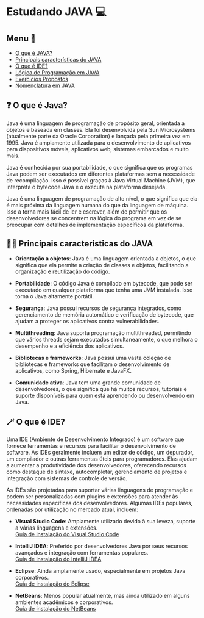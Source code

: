 # Estudando JAVA 💻

## Menu 🎯
- [O que é JAVA?](#o-que-é-java)
- [Principais características do JAVA](#principais-características-do-java)
- [O que é IDE?](#o-que-é-ide)
- [Lógica de Programação em JAVA](logica_de_programacao.md)
- [Exercícios Propostos](exercicios_propostos.md)
- [Nomenclatura em JAVA](nomenclatura_variavel.md)

## ❓ O que é Java?
Java é uma linguagem de programação de propósito geral, orientada a objetos e baseada em classes. Ela foi desenvolvida pela Sun Microsystems (atualmente parte da Oracle Corporation) e lançada pela primeira vez em 1995. Java é amplamente utilizada para o desenvolvimento de aplicativos para dispositivos móveis, aplicativos web, sistemas embarcados e muito mais.

Java é conhecida por sua portabilidade, o que significa que os programas Java podem ser executados em diferentes plataformas sem a necessidade de recompilação. Isso é possível graças à Java Virtual Machine (JVM), que interpreta o bytecode Java e o executa na plataforma desejada.

Java é uma linguagem de programação de alto nível, o que significa que ela é mais próxima da linguagem humana do que da linguagem de máquina. Isso a torna mais fácil de ler e escrever, além de permitir que os desenvolvedores se concentrem na lógica do programa em vez de se preocupar com detalhes de implementação específicos da plataforma.

## 🧑‍💻 Principais características do JAVA

- **Orientação a objetos**: Java é uma linguagem orientada a objetos, o que significa que ela permite a criação de classes e objetos, facilitando a organização e reutilização do código.

- **Portabilidade**: O código Java é compilado em bytecode, que pode ser executado em qualquer plataforma que tenha uma JVM instalada. Isso torna o Java altamente portátil.

- **Segurança**: Java possui recursos de segurança integrados, como gerenciamento de memória automático e verificação de bytecode, que ajudam a proteger os aplicativos contra vulnerabilidades.

- **Multithreading**: Java suporta programação multithreaded, permitindo que vários threads sejam executados simultaneamente, o que melhora o desempenho e a eficiência dos aplicativos.

- **Bibliotecas e frameworks**: Java possui uma vasta coleção de bibliotecas e frameworks que facilitam o desenvolvimento de aplicativos, como Spring, Hibernate e JavaFX.

- **Comunidade ativa**: Java tem uma grande comunidade de desenvolvedores, o que significa que há muitos recursos, tutoriais e suporte disponíveis para quem está aprendendo ou desenvolvendo em Java.


## 🪄 O que é IDE?
Uma IDE (Ambiente de Desenvolvimento Integrado) é um software que fornece ferramentas e recursos para facilitar o desenvolvimento de software. As IDEs geralmente incluem um editor de código, um depurador, um compilador e outras ferramentas úteis para programadores. Elas ajudam a aumentar a produtividade dos desenvolvedores, oferecendo recursos como destaque de sintaxe, autocompletar, gerenciamento de projetos e integração com sistemas de controle de versão.

As IDEs são projetadas para suportar várias linguagens de programação e podem ser personalizadas com plugins e extensões para atender às necessidades específicas dos desenvolvedores. Algumas IDEs populares, ordenadas por utilização no mercado atual, incluem:

- **Visual Studio Code**: Amplamente utilizado devido à sua leveza, suporte a várias linguagens e extensões.  
[Guia de instalação do Visual Studio Code](tutorial_instalacao_ides.md)

- **IntelliJ IDEA**: Preferido por desenvolvedores Java por seus recursos avançados e integração com ferramentas populares.  
[Guia de instalação do IntelliJ IDEA](tutorial_instalacao_ides.md)

- **Eclipse**: Ainda amplamente usado, especialmente em projetos Java corporativos.  
[Guia de instalação do Eclipse](tutorial_instalacao_ides.md)

- **NetBeans**: Menos popular atualmente, mas ainda utilizado em alguns ambientes acadêmicos e corporativos.  
[Guia de instalação do NetBeans](tutorial_instalacao_ides.md)



